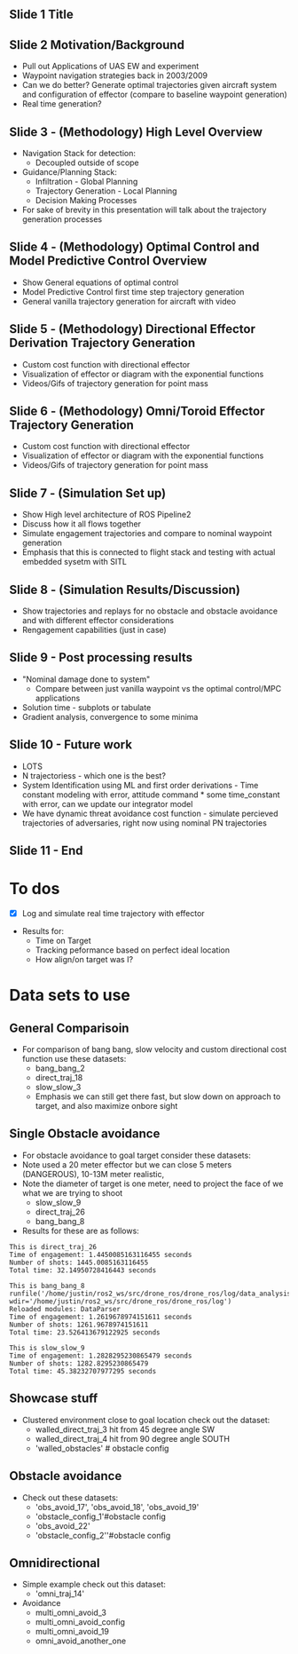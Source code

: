 ## Slide 1 Title

## Slide 2  Motivation/Background
- Pull out Applications of UAS EW and experiment 
- Waypoint navigation strategies back in 2003/2009
- Can we do better? Generate optimal trajectories given aircraft system and configuration of effector (compare to baseline waypoint generation) 
- Real time generation?

## Slide 3 - (Methodology) High Level Overview 
- Navigation Stack for detection:
    - Decoupled outside of scope 
- Guidance/Planning Stack: 
    - Infiltration - Global Planning 
    - Trajectory Generation - Local Planning 
    - Decision Making Processes 
- For sake of brevity in this presentation will talk about the trajectory generation processes

## Slide 4 - (Methodology) Optimal Control and Model Predictive Control Overview
- Show General equations of optimal control 
- Model Predictive Control first time step trajectory generation  
- General vanilla trajectory generation for aircraft with video 

## Slide 5 - (Methodology) Directional Effector Derivation Trajectory Generation 
- Custom cost function with directional effector
- Visualization of effector or diagram with the exponential functions 
- Videos/Gifs of trajectory generation for point mass

## Slide 6 - (Methodology) Omni/Toroid Effector Trajectory Generation 
- Custom cost function with directional effector
- Visualization of effector or diagram with the exponential functions 
- Videos/Gifs of trajectory generation for point mass

## Slide 7 -  (Simulation Set up) 
- Show High level architecture of ROS Pipeline2 
- Discuss how it all flows together
- Simulate engagement trajectories and compare to nominal waypoint generation   
- Emphasis that this is connected to flight stack and testing with actual embedded sysetm with SITL 

## Slide 8 - (Simulation Results/Discussion)
- Show trajectories and replays for no obstacle and obstacle avoidance and with different effector considerations  
- Rengagement capabilities (just in case)

## Slide 9 - Post processing results
- "Nominal damage done to system" 
    - Compare between just vanilla waypoint vs the optimal control/MPC applications
- Solution time - subplots or tabulate
- Gradient analysis, convergence to some minima 

## Slide 10 - Future work 
- LOTS 
- N trajectoriess - which one is the best? 
- System Identification using ML and first order derivations - Time constant modeling with error, attitude command * some time_constant with error, can we update our integrator model
- We have dynamic threat avoidance cost function - simulate percieved trajectories of adversaries, right now using nominal PN trajectories  

## Slide 11 - End 

# To dos 
- [x] Log and simulate real time trajectory with effector 
- Results for:
    - Time on Target
    - Tracking peformance based on perfect ideal location 
    - How align/on target was I?

# Data sets to use

## General Comparisoin
- For comparison of bang bang, slow velocity and custom directional cost function use these datasets:
    - bang_bang_2 
    - direct_traj_18
    - slow_slow_3
    - Emphasis we can still get there fast, but slow down on approach to target, and also maximize onbore sight 

## Single Obstacle avoidance 
- For obstacle avoidance to goal target consider these datasets:
- Note used a 20 meter effector but we can close 5 meters (DANGEROUS), 10-13M meter realistic,
- Note the diameter of target is one meter, need to project the face of we what we are trying to shoot 
    - slow_slow_9
    - direct_traj_26
    - bang_bang_8
- Results for these are as follows:
```
This is direct_traj_26
Time of engagement: 1.4450085163116455 seconds
Number of shots: 1445.0085163116455
Total time: 32.14950728416443 seconds

This is bang_bang_8
runfile('/home/justin/ros2_ws/src/drone_ros/drone_ros/log/data_analysis.py', wdir='/home/justin/ros2_ws/src/drone_ros/drone_ros/log')
Reloaded modules: DataParser
Time of engagement: 1.2619678974151611 seconds
Number of shots: 1261.9678974151611
Total time: 23.526413679122925 seconds

This is slow_slow_9
Time of engagement: 1.2828295230865479 seconds
Number of shots: 1282.8295230865479
Total time: 45.38232707977295 seconds
```
## Showcase stuff
- Clustered environment close to goal location check out the dataset:
    -  walled_direct_traj_3 hit from 45 degree angle SW 
    -  walled_direct_traj_4 hit from 90 degree angle SOUTH
    - 'walled_obstacles' # obstacle config

## Obstacle avoidance 
- Check out these datasets:
    - 'obs_avoid_17', 'obs_avoid_18', 'obs_avoid_19'
    - 'obstacle_config_1'#obstacle config
    - 'obs_avoid_22' 
    - 'obstacle_config_2''#obstacle config


## Omnidirectional 
- Simple example check out this dataset:
    - 'omni_traj_14'
- Avoidance 
    - multi_omni_avoid_3 
    - multi_omni_avoid_config
    - multi_omni_avoid_19
    - omni_avoid_another_one